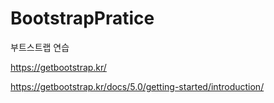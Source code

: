 # BootstrapPratice

부트스트랩 연습

https://getbootstrap.kr/

https://getbootstrap.kr/docs/5.0/getting-started/introduction/
